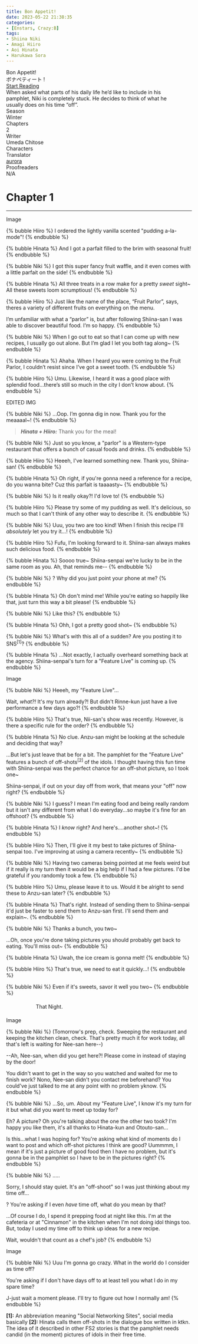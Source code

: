 ```yaml
---
title: Bon Appetit!
date: 2023-05-22 21:38:35
categories:
- [Enstars, Crazy:B]
tags:
- Shiina Niki
- Amagi Hiiro
- Aoi Hinata
- Harukawa Sora
---
```


<div class="preview-wrapper reverse" style="--storyColor: #hex;--storyColor-rgb: r,g,b;--storyColor-h: hue;--storyColor-s: saturation%;--storyColor-l: lightness%;">
  <div class="grid-wrapper">
      <div class="preview-background" style="background-image: url('https://cdn.discordapp.com/attachments/1110345002015535124/1110381665659920435/IMG_4883.png')"></div>
      <div class="preview-box" style="background: calc(var(--card-background) + 2%)">
          <div class="title-area">
              <div class="title-area__title">Bon Appetit!</div>
              <div class="title-area__subtitle">ボナペティート !</div>
              <div class="title-area__start"><a href="[STORY_LINK_GOES_HERE]">Start Reading</a></div>
          </div>
          <div class="info-area">
              <div class="synopsis" style="width: 90%;">
              When asked what parts of his daily life he’d like to include in his pamphlet, Niki is completely stuck. He decides to think of what he usually does on his time “off”.
                <!-- SYNOPSIS GOES HERE -->
              </div>
              <div class="info">
                  <div class="info-item season">
                      <div class="label">
                          Season
                      </div>
                      <div class="value">
                      Winter
                        <!-- STORY SEASON -->
                      </div>
                  </div>
                  <div class="info-item chapters">
                      <div class="label">
                          Chapters
                      </div>
                      <div class="value">
                      2
                          <!-- NUMBER OF CHAPTERS -->
                      </div>
                  </div>
                  <div class="info-item writer">
                      <div class="label">
                          Writer
                      </div>
                      <div class="value">
                      Umeda Chitose
                        <!-- STORY WRITER NAME -->
                      </div>
                  </div>
                  <div class="info-item characters">
                      <div class="label">
                          Characters
                      </div>
                      <div class="value">
                      <a href="/tags/Shiina-Niki/" character="Niki" title="Niki"></a>
                      <a href="/tags/Amagi-Hiiro/" character="Hiiro" title="Hiiro"></a>
                      <a href="/tags/Aoi-Hinata/" character="Hinata" title="Hinata"></a>
                      <a href="/tags/Harukawa-Sora/" character="Sora" title="Sora"></a>
                        <!-- 
                          <a href="/tags/[CHARACTER_LAST_NAME]-[CHARACTER_FIRST_NAME]/" character="[CHARACTER_FIRST_AME]" title="[CHARACTER_FIRST_NAME]"></a>
                         -->
                         <!-- COPY AND PASTE THE ABOVE FOR EACH CHARACTER THAT APPEARS IN THE STORY -->
                      </div>
                  </div>
                  <div class="info-item tl">
                      <div class="label">
                          Translator
                      </div>
                      <div class="value">
                          <a href="https://twitter.com/azurecrystalz">aurora</a>
                      </div>
                  </div>
                  <div class="info-item pr">
                      <div class="label">
                          Proofreaders
                      </div>
                      <div class="value">
                      N/A
                          <!-- PROOFREADER LIST (IF ANY) -->
                      </div>
                  </div>
              </div>
          </div>
      </div>
  </div>
</div>

<!-- more -->

<div style="margin-top: 3%">
  <style>
    [character] {
      --dark-mode: hsl(var(--hue), 30%, 30%);
      display: flex;
    }
    [character]::before {
      position: absolute;
      margin-left: 75px;
    }
    [character] p {
      max-width: calc(100% - 75px);
      margin-left: 75px;
      color: inherit;
    }
    :root[theme='dark'] [character] p {
      background: var(--dark-mode);
    }
    :root[theme='dark'] [character] p .thought {
      color: #9f9fff;
    }
    :root[theme='light'] [character] p {
      background: var(--light-mode);
    }
    [character] p:first-child {
      margin-top: 20px;
      border-top-left-radius: 0px;
    }
    [character] p:first-child::before {
      position: absolute;
      left: 0;
    }
    [character]::after {
      display: none;
      left: 65px;
      top: 37px;
    }
    .msr-narration {
      display: flex;
      align-items: center;
      margin: 20px 0px;
      gap: 5px;
    }
    .msr-narration::before {
      content: "";
      display: inline-block;
      background: var(--article-text);
      height: 1px;
      width: 15%;
    }
    .msr-narration p {
      margin: 0;
    }
    blockquote {
      margin-bottom: 12px;
    }
  </style>

# Chapter 1
***
Image

{% bubble Hiiro %}
  I ordered the lightly vanilla scented "pudding a-la-mode"!
{% endbubble %}

{% bubble Hinata %}
  And I got a parfait filled to the brim with seasonal fruit!
{% endbubble %}

{% bubble Niki %}
  I got this super fancy fruit waffle, and it even comes with a little parfait on the side!
{% endbubble %}

{% bubble Hinata %}
  All three treats in a row make for a pretty *sweet* sight~ All these sweets loom scrumptious! 
{% endbubble %}

{% bubble Hiiro %}
  Just like the name of the place, “Fruit Parlor”, says, theres a variety of different fruits on everything on the menu.
  
  I’m unfamiliar with what a “parlor” is, but after following Shiina-san I was able to discover beautiful food. I’m so happy.
{% endbubble %}

{% bubble Niki %}
  When I go out to eat so that I can come up with new recipes, I usually go out alone. But I’m glad I let you both tag along~
{% endbubble %}

{% bubble Hinata %}
  Ahaha. When I heard you were coming to the Fruit Parlor, I couldn’t resist since I’ve got a sweet tooth.
{% endbubble %}

{% bubble Hiiro %}
  Umu. Likewise, I heard it was a good place with splendid food…there’s still so much in the city I don’t know about.
{% endbubble %}

EDITED IMG

{% bubble Niki %}
  …Oop. I’m gonna dig in now. Thank you for the meaaaal~!
{% endbubble %}

> ***Hinata + Hiiro:*** Thank you for the meal!


{% bubble Niki %}
  Just so you know, a "parlor" is a Western-type restaurant that offers a bunch of casual foods and drinks.
{% endbubble %}

{% bubble Hiiro %}
  Heeeh, I've learned something new. Thank you, Shiina-san!
{% endbubble %}

{% bubble Hinata %}
  Oh right, if you're gonna need a reference for a recipe, do you wanna bite? Cuz this parfait is taaaasty~
{% endbubble %}

{% bubble Niki %}
  Is it really okay?! I'd love to!
{% endbubble %}

{% bubble Hiiro %}
  Please try some of my pudding as well. It's delicious, so much so that I can't think of any other way to describe it.
{% endbubble %}

{% bubble Niki %}
  Uuu, you two are too kind! When I finish this recipe I'll *absolutely* let you try it...!
{% endbubble %}

{% bubble Hiiro %}
  Fufu, I'm looking forward to it. Shiina-san always makes such delicious food.
{% endbubble %}

{% bubble Hinata %}
  Soooo true~ Shiina-senpai we're lucky to be in the same room as you. Ah, that reminds me--
{% endbubble %}

{% bubble Niki %}
  ? Why did you just point your phone at me?
{% endbubble %}

{% bubble Hinata %}
  Oh don't mind me! While you're eating so happily like that, just turn this way a bit please!
{% endbubble %}

{% bubble Niki %}
  Like this?
{% endbubble %}

{% bubble Hinata %}
  Ohh, I got a pretty good shot~
{% endbubble %}

{% bubble Niki %}
  What's with this all of a sudden? Are you posting it to SNS<sup>[1]</sup>?
{% endbubble %}

{% bubble Hinata %}
  ...Not exactly, I actually overheard something back at the agency. Shiina-senpai's turn for a "Feature Live" is coming up.
{% endbubble %}

Image

{% bubble Niki %}
  Heeeh, my "Feature Live"...
  
  Wait, *what?!* It's my turn already?! But didn't Rinne-kun just have a live performance a few days ago?!
{% endbubble %}

{% bubble Hiiro %}
  That's true, Nii-san's show was recently. However, is there a specific rule for the order?
{% endbubble %}

{% bubble Hinata %}
  No clue. Anzu-san might be looking at the schedule and deciding that way?
  
  ...But let's just leave that be for a bit. The pamphlet for the "Feature Live" features a bunch of off-shots<sup>[2]</sup> of the idols. I thought having this fun time with Shiina-senpai was the perfect chance for an off-shot picture, so I took one~
  
  Shiina-senpai, if out on your day off from work, that means your "off" now right?
{% endbubble %}

{% bubble Niki %}
  I guess? I mean I'm eating food and being really random but it isn't any different from what I do everyday...so maybe it's fine for an offshoot?
{% endbubble %}

{% bubble Hinata %}
  I *know* right? And here's....another shot~!
{% endbubble %}

{% bubble Hiiro %}
  Then, I'll give it my best to take pictures of Shiina-senpai too. I've improving at using a camera recently~
{% endbubble %}

{% bubble Niki %}
  Having two cameras being pointed at me feels weird but if it really is my turn then it would be a big help if I had a few pictures. I'd be grateful if you randomly took a few.
{% endbubble %}

{% bubble Hiiro %}
  Umu, please leave it to us. Would it be alright to send these to Anzu-san later?
{% endbubble %}

{% bubble Hinata %}
  That's right. Instead of sending them to Shiina-senpai it'd just be faster to send them to Anzu-san first. I'll send them and explain~.
{% endbubble %}

{% bubble Niki %}
  Thanks a bunch, you two~
  
  ...Oh, once you're done taking pictures you should probably get back to eating. You'll miss out~
{% endbubble %}

{% bubble Hinata %}
  Uwah, the ice cream is gonna melt!
{% endbubble %}

{% bubble Hiiro %}
  That's true, we need to eat it quickly...!
{% endbubble %}

{% bubble Niki %}
  Even if it's sweets, savor it well you two~
{% endbubble %}

<div class="msr-narration">
   <p>That Night.</p>
</div>

Image

{% bubble Niki %}
  (Tomorrow's prep, check. Sweeping the restaurant and keeping the kitchen clean, check. That's pretty much it for work today, all that's left is waiting for Nee-san here--)

  --Ah, Nee-san, when did you get here?! Please come in instead of staying by the door!
  
  You didn't want to get in the way so you watched and waited for me to finish work? Nono, Nee-san didn't you contact me beforehand? You could've just talked to me at any point with no problem yknow.
{% endbubble %}

{% bubble Niki %}
  ...So, um. About my "Feature Live", I know it's my turn for it but what did you want to meet up today for?
  
  Eh? A picture? Oh you're talking about the one the other two took? I'm happy you like them, it's all thanks to Hinata-kun and Otouto-san...

  Is this...what I was hoping for? You're asking what kind of moments do I want to post and which off-shot pictures I think are good? Uummmm, I mean if it's just a picture of good food then I have no problem, but it's gonna be in the pamphlet so I have to be in the pictures right?
{% endbubble %}

{% bubble Niki %}
  .....

  Sorry, I should stay quiet. It's an "off-shoot" so I was just thinking about my time off...

  ? You're asking if I even *have* time off, what do you mean by that?
  
  ...Of course I do, I spend it prepping food at night like this. I'm at the cafeteria or at "Cinnamon" in the kitchen when I'm not doing idol things too. But, today I used my time off to think up ideas for a new recipe.
  
  Wait, wouldn't that count as a chef's job?
{% endbubble %}

Image

{% bubble Niki %}
  Uuu I'm gonna go crazy. What in the world do I consider as time off?
  
  You're asking if I don't have days off to at least tell you what I do in my spare time?

  J-just wait a moment please. I'll try to figure out how I normally am!
{% endbubble %}

**[1]:** An abbreviation meaning "Social Networking Sites", social media basically
**[2]:** Hinata calls them off-shots in the dialogue box written in ktkn. The idea of it described in other FS2 stories is that the pamphlet needs candid (in the moment) pictures of idols in their free time.


  <!-- CONTENT GOES HERE -->

  <!-- 
  SPEECH BUBBLE FORMAT: 
  {% bubble [CHARACTER_FIRST_NAME] [ATTRIBUTE(optional)]}
    DIALOGUE TEXT HERE

    ADD A LINE SPACE FOR A NEW LINE

    <th>EMBED THOUGHT DIALOGUE WITH THESE TAGS</th>
  {% endbubble %}
  -->

  </div>